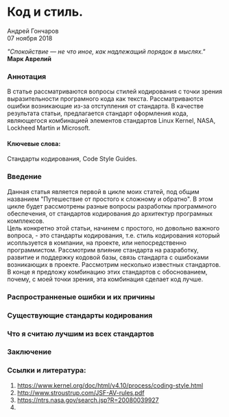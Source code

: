 # Код и стиль.  

Андрей Гончаров  
07 ноября 2018  

<i>"Спокойствие — не что иное, как надлежащий порядок в мыслях."</i>  
**Марк Аврелий**  

### Аннотация  
В статье рассматриваются вопросы стилей кодирования с точки зрения выразительности програмного кода как текста. Рассматриваются ошибки возникающие из-за отступления от стандарта. 
В качестве результата статьи, предлагается стандарт оформления кода, являющегося комбинацией элементов стандартов Linux Kernel, NASA, Lockheed Martin и Microsoft.



#### Ключевые слова:  
Стандарты кодирования, Code Style Guides.  

### Введение 
Данная статья является первой в цикле моих статей, под общим названием "Путешествие от простого к сложному и обратно". В этом цикле будет рассмотрены разные вопросы разработкы программного обеспечения, от стандартов кодирования до архитектур програмных комплексов.   
Цель конкретно этой статьи, начинем с простого, но довольно важного вопроса, - это стандарты кодирования, т.е. стиль кодирования который исопльзуется в компании, на проекте, или непосредственно программистом. Рассмотрим влияние стандарта на разработку, развитие и поддержку кодовой базы, связь стандарта с ошибоками возникающих в проекте. Рассмотрим несколько известных стандартов. В конце я предложу комбинацию этих стандартов с обоснованием, почему, с моей точки зрения, эта комбинация сделает код лучше. 

### Распространненые ошибки и их причины  
### Существующие стандарты кодирования  
### Что я считаю лучшим из всех стандартов  
### Заключение  
### Ссылки и литература:  
1. https://www.kernel.org/doc/html/v4.10/process/coding-style.html
2. http://www.stroustrup.com/JSF-AV-rules.pdf
3. https://ntrs.nasa.gov/search.jsp?R=20080039927
4.


